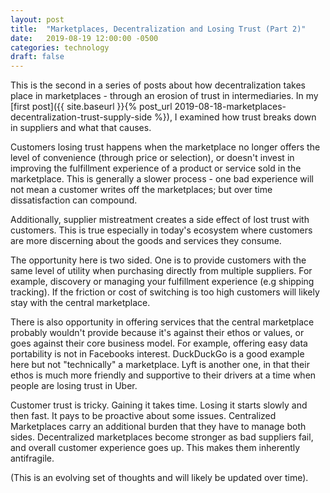 ```yaml
---
layout: post
title:  "Marketplaces, Decentralization and Losing Trust (Part 2)"
date:   2019-08-19 12:00:00 -0500
categories: technology
draft: false
---
```


This is the second in a series of posts about how decentralization takes place in marketplaces - through an erosion of trust in intermediaries. In my [first post]({{ site.baseurl }}{% post_url 2019-08-18-marketplaces-decentralization-trust-supply-side %}), I examined how trust breaks down in suppliers and what that causes.

Customers losing trust happens when the marketplace no longer offers the level of convenience (through price or selection), or doesn't invest in improving the fulfillment experience of a product or service sold in the marketplace. This is generally a slower process - one bad experience will not mean a customer writes off the marketplaces; but over time dissatisfaction can compound.

Additionally, supplier mistreatment creates a side effect of lost trust with customers. This is true especially in today's ecosystem where customers are more discerning about the goods and services they consume. 

The opportunity here is two sided. One is to provide customers with the same level of utility  when purchasing directly from multiple suppliers.  For example, discovery or managing your fulfillment  experience (e.g shipping tracking). If the friction or cost of switching is too high customers will likely stay with the central marketplace. 

There is also opportunity in offering services that the central marketplace probably wouldn't provide because it's against their ethos or values, or goes against their core business model. For example, offering easy data portability is not in Facebooks interest. DuckDuckGo is a good example here but not "technically" a marketplace. Lyft is another one, in that their ethos is much more friendly and supportive to their drivers at a time when people are losing trust in Uber. 

Customer trust is tricky. Gaining it takes time. Losing it starts slowly and then fast. It pays to be proactive about some issues. Centralized Marketplaces carry an additional burden that they have to manage both sides. Decentralized marketplaces become stronger as bad suppliers fail, and overall customer experience goes up. This makes them inherently antifragile. 

(This is an evolving set of thoughts and will likely be updated over time). 